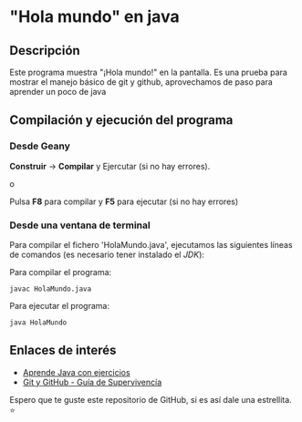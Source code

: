 # "Hola mundo" en java

## Descripción

Este programa muestra "¡Hola mundo!" en la pantalla.
Es una prueba para mostrar el manejo básico de git y github, aprovechamos de paso para aprender un poco de java

## Compilación y ejecución del programa

### Desde Geany 

**Construir** -> **Compilar** y Ejercutar (si no hay errores).

o

Pulsa **F8** para compilar y **F5** para ejecutar (si no hay errores)

### Desde una ventana de terminal

Para compilar el fichero 'HolaMundo.java', ejecutamos las siguientes líneas de comandos (es necesario tener instalado el *JDK*):

Para compilar el programa:

```console
javac HolaMundo.java
```

Para ejecutar el programa:

```console
java HolaMundo
```

## Enlaces de interés

* [Aprende Java con ejercicios](https://leanpub.com/aprendejava)
* [Git y GitHub - Guía de Supervivencía](https://leanpub.com/gitygithub/)

Espero que te guste este repositorio de GitHub, si es así dale una estrellita. :star: